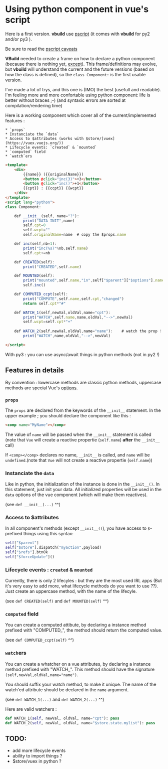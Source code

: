 # Using python component in vue's script

Here is a first version. **vbuild** use [pscript](https://pypi.org/project/pscript/) (it comes with **vbuild** for py2 and/or py3 ).

Be sure to read the [pscript caveats](https://pscript.readthedocs.io/en/latest/intro.html)

**VBuild** needed to create a frame on how to declare a python component (because there is nothing yet, [except](https://github.com/QQuick/Transcrypt/issues/287)). This frame/definitions may evolve, but **vbuild** will understand the current and the future versions (based on how the class is defined), so the `class Component:` is the first usable version.

I've made a lot of trys, and this one is (IMO) the best (usefull and readable). I'm feeling more and more confortable using python component: life is better without braces ;-) (and syntaxic errors are sorted at compilation/rendering time)

Here is a working component which cover all of the current/implemented features :

    * `props`
    * Instanciate the `data`
    * Access to $attributes (works with $store/[vuex](https://vuex.vuejs.org/))
    * Lifecycle events: `created` & `mounted`
    * `computed` field
    * `watch`ers
    
```html
<template>
    <div>
        {{name}} ({{originalName}})
        <button @click="inc(3)">+3</button>
        <button @click="inc()">+1</button>
        {{cpt}} : {{ccpt}} {{wcpt}}
    </div>
</template>
<script lang="python">
class Component:

    def __init__(self, name="?"):
        print("DATA INIT",name)
        self.cpt=0
        self.wcpt=""
        self.originalName=name  # copy the $props.name

    def inc(self,nb=1):
        print("inc(%s)"%nb,self.name)
        self.cpt+=nb

    def CREATED(self):
        print("CREATED",self.name)

    def MOUNTED(self):
        print("mounted",self.name,"in",self["$parent"]["$options"].name)
        self.inc()

    def COMPUTED_ccpt(self):
        print("COMPUTE",self.name,self.cpt,"changed")
        return self.cpt*"#"

    def WATCH_1(self,newVal,oldVal,name="cpt"):
        print("WATCH",self.name,name,oldVal,"-->",newVal)
        self.wcpt=self.cpt*"+"
        
    def WATCH_2(self,newVal,oldVal,name="name"):    # watch the prop !
        print("WATCH",name,oldVal,"-->",newVal)

</script>
```
With py3 : you can use async/await things in python methods (not in py2 !)


## Features in details

By convention : lowercase methods are classic python methods, uppercase methods are special Vue's [options](https://vuejs.org/v2/api/#Options-Data).

### `props`
The `props` are declared from the keywords of the `__init__` statement. In the upper example ; you should declare the component like this :

```html
<comp name="MyName"></comp>
```

The value of `name` will be passed when the `__init__` statement is called (note that `Vue` will create a reactive propertie (`self.name`) **after** the `__init__` call)

If `<comp></comp>` declares no name, `__init__` is called, and `name` will be `undefined`.(note that `Vue` will not create a reactive propertie (`self.name`))


### Instanciate the `data`
Like in python, the initialization of the instance is done in the `__init__()`. In this statement, just init your data. All initialized properties will be used in the `data` options of the vue component (which will make them reactives).

(see `def __init__(...)` ^^)

### Access to $attributes

In all component's methods (except `__init__()`), you have access to `$`-prefixed things using this syntax:

```python
self["$parent"]
self["$store"].dispatch("myaction",payload)
self["$refs"].btnOk
self["$forceUpdate"]()
```

### Lifecycle events : `created` & `mounted`
Currently, there is only 2 lifecyles : but they are the most used IRL apps (But it's very easy to add more, what lifecycle methods do you want to use ??). Just create an uppercase method, with the name of the lifecyle. 

(see `def CREATED(self)` and `def MOUNTED(self)` ^^)

### `computed` field
You can create a computed attibute, by declaring a instance method prefixed with "COMPUTED_", the method should return the computed value.

(see `def COMPUTED_ccpt(self)` ^^)

### `watch`ers
You can create a whatcher on a vue attributes, by declaring a instance method prefixed with "WATCH_". This method should have the signature `(self,newVal,oldVal,name="name")`.

You should suffix your watch method, to make it unique. The name of the watch'ed attribute should be declared in the `name` argument.

(see `def WATCH_1(...)` and `def WATCH_2(...)` ^^)

Here are valid watchers :
```python
def WATCH_1(self, newVal, oldVal, name="cpt"): pass
def WATCH_2(self, newVal, oldVal, name="$store.state.mylist"): pass
```

## TODO:

 * add more lifecycle events
 * ability to import things ?
 * $store/vuex in python ?    

